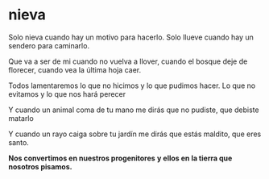 # nieva

Solo nieva cuando hay
un motivo para hacerlo.
Solo llueve cuando hay
un sendero para caminarlo.

Que va a ser de mi
cuando no vuelva a llover,
cuando el bosque deje de florecer,
cuando vea la última hoja caer.

Todos lamentaremos lo que no hicimos
y lo que pudimos hacer.
Lo que no evitamos
y lo que nos hará perecer

Y cuando un animal coma
de tu mano me dirás
que no pudiste,
que debiste matarlo

Y cuando un rayo caiga
sobre tu jardín me dirás
que estás maldito,
que eres santo.

**Nos convertimos en nuestros progenitores**
**y ellos en la tierra que nosotros pisamos.**